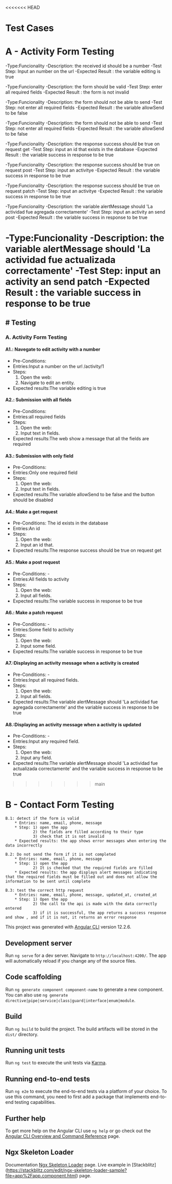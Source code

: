 <<<<<<< HEAD
# Test Cases

# A - Activity Form Testing

-Type:Funcionality
-Description: the received id should be a number
-Test Step: Input an number on the url
-Expected Result : the variable editing is true 


-Type:Funcionality
-Description:  the form should be valid
-Test Step: enter all required fields
-Expected Result : the form is not invalid

-Type:Funcionality
-Description:  the form should not be able to send
-Test Step: not enter all required fields
-Expected Result : the variable allowSend to be false

-Type:Funcionality
-Description:  the form should not be able to send
-Test Step: not enter all required fields
-Expected Result : the variable allowSend to be false


-Type:Funcionality
-Description:  the response success should be true on request get 
-Test Step: input an id that exists in the database
-Expected Result : the variable success in response to be true


-Type:Funcionality
-Description:  the response success should be true on request post 
-Test Step: input an activitye
-Expected Result : the variable success in response to be true

-Type:Funcionality
-Description:  the response success should be true on request patch 
-Test Step: input an activitye
-Expected Result : the variable success in response to be true

-Type:Funcionality
-Description:  the variable alertMessage should 'La actividad fue agregada correctamente'
-Test Step: input an activity an send post
-Expected Result : the variable success in response to be true

-Type:Funcionality
-Description:  the variable alertMessage should 'La actividad fue actualizada correctamente'
-Test Step: input an activity an send patch
-Expected Result : the variable success in response to be true
=======
<h2># Testing</h2>

<p><h3>A. Activity Form Testing</h3></p>
<p><h4>A1.: Navegate to edit activity with a number</h4></p>
<ul>
 <li>Pre-Conditions:</li>
 <li>Entries:Input a number on the url /activity/1</li>
 <li>Steps: 
 <ol>
 <li>Open the web:</li>
 <li>Navigate to edit an entity.</li> 
</ol> 
 </li>
 <li>Expected results:The variable editing is true</li>
</ul>


<p><h4>A2.: Submission with all fields</h4></p>
<ul>
 <li>Pre-Conditions:</li>
 <li>Entries:all required fields</li>
 <li>Steps: 
 <ol>
 <li>Open the web:</li>
 <li>Input text in fields.</li> 
</ol> 
 </li>
 <li>Expected results:The web show a message that all the fields are required</li>
</ul>


<p><h4>A3.: Submission with only field</h4></p>
<ul>
 <li>Pre-Conditions:</li>
 <li>Entries:Only one required field</li>
 <li>Steps: 
 <ol>
 <li>Open the web:</li>
 <li>Input text in fields.</li> 
</ol> 
 </li>
 <li>Expected results:The variable allowSend to be false and the button should be disabled </li>
</ul>


<p><h4>A4.: Make a get request</h4></p>
<ul>
 <li>Pre-Conditions: The id exists in the database</li>
 <li>Entries:An id</li>
 <li>Steps: 
 <ol>
 <li>Open the web:</li>
 <li>Input an id that.</li> 
</ol> 
 </li>
 <li>Expected results:The response success should be true on request get </li>
</ul>


<p><h4>A5.: Make a post request</h4></p>
<ul>
 <li>Pre-Conditions: - </li>
 <li>Entries:All fields to activity</li>
 <li>Steps: 
 <ol>
 <li>Open the web:</li>
 <li>Input all fields.</li> 
</ol> 
 </li>
 <li>Expected results:The variable success in response to be true </li>
</ul>


<p><h4>A6.: Make a patch request</h4></p>
<ul>
 <li>Pre-Conditions: - </li>
 <li>Entries:Some field to activity</li>
 <li>Steps: 
 <ol>
 <li>Open the web:</li>
 <li>Input some field.</li> 
</ol> 
 </li>
 <li>Expected results:The variable success in response to be true </li>
</ul>

<p><h4>A7.:Displaying an activity message when a activity is created</h4></p>
<ul>
 <li>Pre-Conditions: - </li>
 <li>Entries:Input all required fields.</li>
 <li>Steps: 
 <ol>
 <li>Open the web:</li>
 <li>Input all fields.</li> 
</ol> 
 </li>
 <li>Expected results:The variable alertMessage should 'La actividad fue agregada correctamente' and the variable success in response to be true </li>
</ul>

<p><h4>A8.:Displaying an activity message when a activity is updated</h4></p>
<ul>
 <li>Pre-Conditions: - </li>
 <li>Entries:Input any required field.</li>
 <li>Steps: 
 <ol>
 <li>Open the web:</li>
 <li>Input any field.</li> 
</ol> 
 </li>
 <li>Expected results:The variable alertMessage should 'La actividad fue actualizada correctamente' and the variable success in response to be true </li>
</ul>

>>>>>>> main


# B - Contact Form Testing

    B.1: detect if the form is valid
        * Entries: name, email, phone, message
        * Step: 1) open the app
                2) the fields are filled according to their type
                3) check that it is not invalid
        * Expected results: the app shows error messages when entering the data incorrectly

    B.2: Do not send the form if it is not completed
        * Entries: name, email, phone, message
        * Step: 1) open the app
                2) It is checked that the required fields are filled
        * Expected results: the app displays alert messages indicating that the required fields must be filled out and does not allow the information to be sent until complete

    B.3: test the correct http request
        * Entries: name, email, phone, message, updated_at, created_at
        * Step: 1) Open the app
                2) the call to the api is made with the data correctly entered
                3) if it is successful, the app returns a success response and show , and if it is not, it returns an error response



This project was generated with [Angular CLI](https://github.com/angular/angular-cli) version 12.2.6.

## Development server

Run `ng serve` for a dev server. Navigate to `http://localhost:4200/`. The app will automatically reload if you change any of the source files.

## Code scaffolding

Run `ng generate component component-name` to generate a new component. You can also use `ng generate directive|pipe|service|class|guard|interface|enum|module`.

## Build

Run `ng build` to build the project. The build artifacts will be stored in the `dist/` directory.

## Running unit tests

Run `ng test` to execute the unit tests via [Karma](https://karma-runner.github.io).

## Running end-to-end tests

Run `ng e2e` to execute the end-to-end tests via a platform of your choice. To use this command, you need to first add a package that implements end-to-end testing capabilities.

## Further help

To get more help on the Angular CLI use `ng help` or go check out the [Angular CLI Overview and Command Reference](https://angular.io/cli) page.

## Ngx Skeleton Loader

Documentation [Ngx Skeleton Loader](https://www.npmjs.com/package/ngx-skeleton-loader) page.
Live example in [Stackblitz] (https://stackblitz.com/edit/ngx-skeleton-loader-sample?file=app%2Fapp.component.html) page.